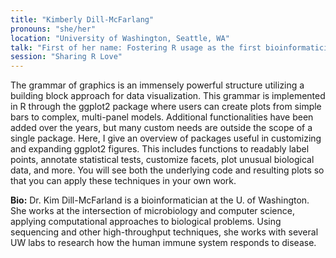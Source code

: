 ```yaml
---
title: "Kimberly Dill-McFarlang"
pronouns: "she/her"
location: "University of Washington, Seattle, WA"
talk: "First of her name: Fostering R usage as the first bioinformatician in my department"
session: "Sharing R Love"
---
```


The grammar of graphics is an immensely powerful structure utilizing a building block approach for data visualization. This grammar is implemented in R through the ggplot2 package where users can create plots from simple bars to complex, multi-panel models. Additional functionalities have been added over the years, but many custom needs are outside the scope of a single package. Here, I give an overview of packages useful in customizing and expanding ggplot2 figures. This includes functions to readably label points, annotate statistical tests, customize facets, plot unusual biological data, and more. You will see both the underlying code and resulting plots so that you can apply these techniques in your own work.

__Bio:__ Dr. Kim Dill-McFarland is a bioinformatician at the U. of Washington. She works at the intersection of microbiology and computer science, applying computational approaches to biological problems. Using sequencing and other high-throughput techniques, she works with several UW labs to research how the human immune system responds to disease. 